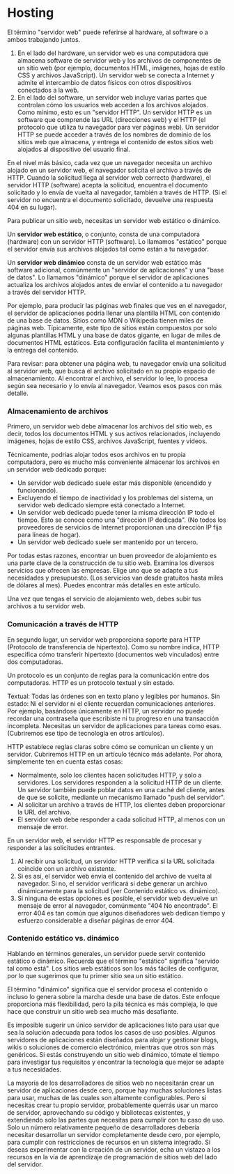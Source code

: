 # Hosting

El término "servidor web" puede referirse al hardware, al software o a ambos trabajando juntos.

1. En el lado del hardware, un servidor web es una computadora que almacena software de servidor web y los archivos de componentes de un sitio web (por ejemplo, documentos HTML, imágenes, hojas de estilo CSS y archivos JavaScript). Un servidor web se conecta a Internet y admite el intercambio de datos físicos con otros dispositivos conectados a la web.
2. En el lado del software, un servidor web incluye varias partes que controlan cómo los usuarios web acceden a los archivos alojados. Como mínimo, esto es un "servidor HTTP". Un servidor HTTP es un software que comprende las URL (direcciones web) y el HTTP (el protocolo que utiliza tu navegador para ver páginas web). Un servidor HTTP se puede acceder a través de los nombres de dominio de los sitios web que almacena, y entrega el contenido de estos sitios web alojados al dispositivo del usuario final.

En el nivel más básico, cada vez que un navegador necesita un archivo alojado en un servidor web, el navegador solicita el archivo a través de HTTP. Cuando la solicitud llega al servidor web correcto (hardware), el servidor HTTP (software) acepta la solicitud, encuentra el documento solicitado y lo envía de vuelta al navegador, también a través de HTTP. (Si el servidor no encuentra el documento solicitado, devuelve una respuesta 404 en su lugar).

Para publicar un sitio web, necesitas un servidor web estático o dinámico.

Un **servidor web estático**, o conjunto, consta de una computadora (hardware) con un servidor HTTP (software). Lo llamamos "estático" porque el servidor envía sus archivos alojados tal como están a tu navegador.

Un **servidor web dinámico** consta de un servidor web estático más software adicional, comúnmente un "servidor de aplicaciones" y una "base de datos". Lo llamamos "dinámico" porque el servidor de aplicaciones actualiza los archivos alojados antes de enviar el contenido a tu navegador a través del servidor HTTP.

Por ejemplo, para producir las páginas web finales que ves en el navegador, el servidor de aplicaciones podría llenar una plantilla HTML con contenido de una base de datos. Sitios como MDN o Wikipedia tienen miles de páginas web. Típicamente, este tipo de sitios están compuestos por solo algunas plantillas HTML y una base de datos gigante, en lugar de miles de documentos HTML estáticos. Esta configuración facilita el mantenimiento y la entrega del contenido.

Para revisar: para obtener una página web, tu navegador envía una solicitud al servidor web, que busca el archivo solicitado en su propio espacio de almacenamiento. Al encontrar el archivo, el servidor lo lee, lo procesa según sea necesario y lo envía al navegador. Veamos esos pasos con más detalle.

### Almacenamiento de archivos

Primero, un servidor web debe almacenar los archivos del sitio web, es decir, todos los documentos HTML y sus activos relacionados, incluyendo imágenes, hojas de estilo CSS, archivos JavaScript, fuentes y videos.

Técnicamente, podrías alojar todos esos archivos en tu propia computadora, pero es mucho más conveniente almacenar los archivos en un servidor web dedicado porque:

- Un servidor web dedicado suele estar más disponible (encendido y funcionando).
- Excluyendo el tiempo de inactividad y los problemas del sistema, un servidor web dedicado siempre está conectado a Internet.
- Un servidor web dedicado puede tener la misma dirección IP todo el tiempo. Esto se conoce como una "dirección IP dedicada". (No todos los proveedores de servicios de Internet proporcionan una dirección IP fija para líneas de hogar).
- Un servidor web dedicado suele ser mantenido por un tercero.

Por todas estas razones, encontrar un buen proveedor de alojamiento es una parte clave de la construcción de tu sitio web. Examina los diversos servicios que ofrecen las empresas. Elige uno que se adapte a tus necesidades y presupuesto. (Los servicios van desde gratuitos hasta miles de dólares al mes). Puedes encontrar más detalles en este artículo.

Una vez que tengas el servicio de alojamiento web, debes subir tus archivos a tu servidor web.

### Comunicación a través de HTTP

En segundo lugar, un servidor web proporciona soporte para HTTP (Protocolo de transferencia de hipertexto). Como su nombre indica, HTTP especifica cómo transferir hipertexto (documentos web vinculados) entre dos computadoras.

Un protocolo es un conjunto de reglas para la comunicación entre dos computadoras. HTTP es un protocolo textual y sin estado.

Textual: Todas las órdenes son en texto plano y legibles por humanos.
Sin estado: Ni el servidor ni el cliente recuerdan comunicaciones anteriores. Por ejemplo, basándose únicamente en HTTP, un servidor no puede recordar una contraseña que escribiste ni tu progreso en una transacción incompleta. Necesitas un servidor de aplicaciones para tareas como esas. (Cubriremos ese tipo de tecnología en otros artículos).

HTTP establece reglas claras sobre cómo se comunican un cliente y un servidor. Cubriremos HTTP en un artículo técnico más adelante. Por ahora, simplemente ten en cuenta estas cosas:

- Normalmente, solo los clientes hacen solicitudes HTTP, y solo a servidores. Los servidores responden a la solicitud HTTP de un cliente. Un servidor también puede poblar datos en una caché del cliente, antes de que se solicite, mediante un mecanismo llamado "push del servidor".
- Al solicitar un archivo a través de HTTP, los clientes deben proporcionar la URL del archivo.
- El servidor web debe responder a cada solicitud HTTP, al menos con un mensaje de error.

En un servidor web, el servidor HTTP es responsable de procesar y responder a las solicitudes entrantes.

1. Al recibir una solicitud, un servidor HTTP verifica si la URL solicitada coincide con un archivo existente.
2. Si es así, el servidor web envía el contenido del archivo de vuelta al navegador. Si no, el servidor verificará si debe generar un archivo dinámicamente para la solicitud (ver Contenido estático vs. dinámico).
3. Si ninguna de estas opciones es posible, el servidor web devuelve un mensaje de error al navegador, comúnmente "404 No encontrado". El error 404 es tan común que algunos diseñadores web dedican tiempo y esfuerzo considerable a diseñar páginas de error 404.

### Contenido estático vs. dinámico

Hablando en términos generales, un servidor puede servir contenido estático o dinámico. Recuerda que el término "estático" significa "servido tal como está". Los sitios web estáticos son los más fáciles de configurar, por lo que sugerimos que tu primer sitio sea un sitio estático.

El término "dinámico" significa que el servidor procesa el contenido o incluso lo genera sobre la marcha desde una base de datos. Este enfoque proporciona más flexibilidad, pero la pila técnica es más compleja, lo que hace que construir un sitio web sea mucho más desafiante.

Es imposible sugerir un único servidor de aplicaciones listo para usar que sea la solución adecuada para todos los casos de uso posibles. Algunos servidores de aplicaciones están diseñados para alojar y gestionar blogs, wikis o soluciones de comercio electrónico, mientras que otros son más genéricos. Si estás construyendo un sitio web dinámico, tómate el tiempo para investigar tus requisitos y encontrar la tecnología que mejor se adapte a tus necesidades.

La mayoría de los desarrolladores de sitios web no necesitarán crear un servidor de aplicaciones desde cero, porque hay muchas soluciones listas para usar, muchas de las cuales son altamente configurables. Pero si necesitas crear tu propio servidor, probablemente querrás usar un marco de servidor, aprovechando su código y bibliotecas existentes, y extendiendo solo las partes que necesitas para cumplir con tu caso de uso. Solo un número relativamente pequeño de desarrolladores debería necesitar desarrollar un servidor completamente desde cero, por ejemplo, para cumplir con restricciones de recursos en un sistema integrado. Si deseas experimentar con la creación de un servidor, echa un vistazo a los recursos en la vía de aprendizaje de programación de sitios web del lado del servidor.
